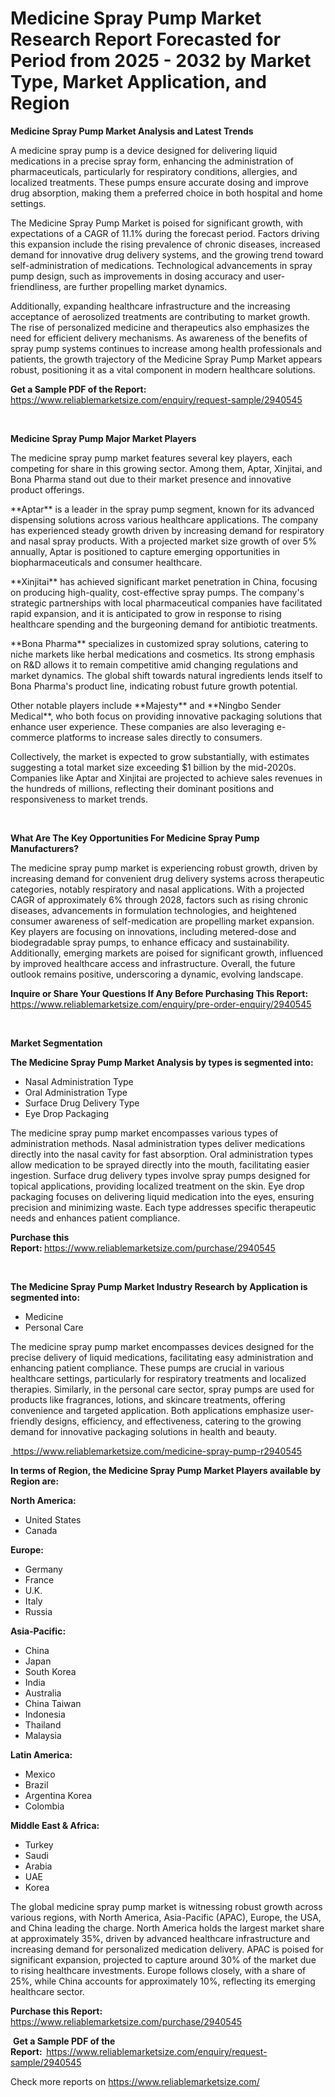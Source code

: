 <p><h1>Medicine Spray Pump Market Research Report Forecasted for Period from 2025 -  2032 by Market Type, Market Application, and Region</h1></p><p><strong>Medicine Spray Pump Market Analysis and Latest Trends</strong></p>
<p><p>A medicine spray pump is a device designed for delivering liquid medications in a precise spray form, enhancing the administration of pharmaceuticals, particularly for respiratory conditions, allergies, and localized treatments. These pumps ensure accurate dosing and improve drug absorption, making them a preferred choice in both hospital and home settings.</p><p>The Medicine Spray Pump Market is poised for significant growth, with expectations of a CAGR of 11.1% during the forecast period. Factors driving this expansion include the rising prevalence of chronic diseases, increased demand for innovative drug delivery systems, and the growing trend toward self-administration of medications. Technological advancements in spray pump design, such as improvements in dosing accuracy and user-friendliness, are further propelling market dynamics. </p><p>Additionally, expanding healthcare infrastructure and the increasing acceptance of aerosolized treatments are contributing to market growth. The rise of personalized medicine and therapeutics also emphasizes the need for efficient delivery mechanisms. As awareness of the benefits of spray pump systems continues to increase among health professionals and patients, the growth trajectory of the Medicine Spray Pump Market appears robust, positioning it as a vital component in modern healthcare solutions.</p></p>
<p><strong>Get a Sample PDF of the Report:&nbsp;</strong> <a href="https://www.reliablemarketsize.com/enquiry/request-sample/2940545?utm_campaign=2307&utm_medium=2&utm_source=Github&utm_content=ia&utm_term=15032025&utm_id=medicine-spray-pump">https://www.reliablemarketsize.com/enquiry/request-sample/2940545</a></p>
<p>&nbsp;</p>
<p><strong>Medicine Spray Pump Major Market Players</strong></p>
<p><p>The medicine spray pump market features several key players, each competing for share in this growing sector. Among them, Aptar, Xinjitai, and Bona Pharma stand out due to their market presence and innovative product offerings.</p><p>**Aptar** is a leader in the spray pump segment, known for its advanced dispensing solutions across various healthcare applications. The company has experienced steady growth driven by increasing demand for respiratory and nasal spray products. With a projected market size growth of over 5% annually, Aptar is positioned to capture emerging opportunities in biopharmaceuticals and consumer healthcare.</p><p>**Xinjitai** has achieved significant market penetration in China, focusing on producing high-quality, cost-effective spray pumps. The company's strategic partnerships with local pharmaceutical companies have facilitated rapid expansion, and it is anticipated to grow in response to rising healthcare spending and the burgeoning demand for antibiotic treatments.</p><p>**Bona Pharma** specializes in customized spray solutions, catering to niche markets like herbal medications and cosmetics. Its strong emphasis on R&D allows it to remain competitive amid changing regulations and market dynamics. The global shift towards natural ingredients lends itself to Bona Pharma's product line, indicating robust future growth potential.</p><p>Other notable players include **Majesty** and **Ningbo Sender Medical**, who both focus on providing innovative packaging solutions that enhance user experience. These companies are also leveraging e-commerce platforms to increase sales directly to consumers.</p><p>Collectively, the market is expected to grow substantially, with estimates suggesting a total market size exceeding $1 billion by the mid-2020s. Companies like Aptar and Xinjitai are projected to achieve sales revenues in the hundreds of millions, reflecting their dominant positions and responsiveness to market trends.</p></p>
<p>&nbsp;</p>
<p><strong>What Are The Key Opportunities For Medicine Spray Pump Manufacturers?</strong></p>
<p><p>The medicine spray pump market is experiencing robust growth, driven by increasing demand for convenient drug delivery systems across therapeutic categories, notably respiratory and nasal applications. With a projected CAGR of approximately 6% through 2028, factors such as rising chronic diseases, advancements in formulation technologies, and heightened consumer awareness of self-medication are propelling market expansion. Key players are focusing on innovations, including metered-dose and biodegradable spray pumps, to enhance efficacy and sustainability. Additionally, emerging markets are poised for significant growth, influenced by improved healthcare access and infrastructure. Overall, the future outlook remains positive, underscoring a dynamic, evolving landscape.</p></p>
<p><strong>Inquire or Share Your Questions If Any Before Purchasing This Report:</strong> <a href="https://www.reliablemarketsize.com/enquiry/pre-order-enquiry/2940545?utm_campaign=2307&utm_medium=2&utm_source=Github&utm_content=ia&utm_term=15032025&utm_id=medicine-spray-pump">https://www.reliablemarketsize.com/enquiry/pre-order-enquiry/2940545</a></p>
<p>&nbsp;</p>
<p><strong>Market Segmentation</strong></p>
<p><strong>The Medicine Spray Pump Market Analysis by types is segmented into:</strong></p>
<p><ul><li>Nasal Administration Type</li><li>Oral Administration Type</li><li>Surface Drug Delivery Type</li><li>Eye Drop Packaging</li></ul></p>
<p><p>The medicine spray pump market encompasses various types of administration methods. Nasal administration types deliver medications directly into the nasal cavity for fast absorption. Oral administration types allow medication to be sprayed directly into the mouth, facilitating easier ingestion. Surface drug delivery types involve spray pumps designed for topical applications, providing localized treatment on the skin. Eye drop packaging focuses on delivering liquid medication into the eyes, ensuring precision and minimizing waste. Each type addresses specific therapeutic needs and enhances patient compliance.</p></p>
<p><strong>Purchase this Report:&nbsp;</strong><a href="https://www.reliablemarketsize.com/purchase/2940545?utm_campaign=2307&utm_medium=2&utm_source=Github&utm_content=ia&utm_term=15032025&utm_id=medicine-spray-pump">https://www.reliablemarketsize.com/purchase/2940545</a></p>
<p>&nbsp;</p>
<p><strong>The Medicine Spray Pump Market Industry Research by Application is segmented into:</strong></p>
<p><ul><li>Medicine</li><li>Personal Care</li></ul></p>
<p><p>The medicine spray pump market encompasses devices designed for the precise delivery of liquid medications, facilitating easy administration and enhancing patient compliance. These pumps are crucial in various healthcare settings, particularly for respiratory treatments and localized therapies. Similarly, in the personal care sector, spray pumps are used for products like fragrances, lotions, and skincare treatments, offering convenience and targeted application. Both applications emphasize user-friendly designs, efficiency, and effectiveness, catering to the growing demand for innovative packaging solutions in health and beauty.</p></p>
<p><a href="https://www.reliablemarketsize.com/medicine-spray-pump-r2940545?utm_campaign=2307&utm_medium=2&utm_source=Github&utm_content=ia&utm_term=15032025&utm_id=medicine-spray-pump">&nbsp;https://www.reliablemarketsize.com/medicine-spray-pump-r2940545</a></p>
<p><strong>In terms of Region, the Medicine Spray Pump Market Players available by Region are:</strong></p>
<p>
    <p> <strong> North America: </strong>
        <ul>
            <li>United States</li>
            <li>Canada</li>
        </ul>
        </p> 
    <p> <strong> Europe: </strong>
        <ul>
            <li>Germany</li>
            <li>France</li>
            <li>U.K.</li>
            <li>Italy</li>
            <li>Russia</li>
        </ul>
        </p> 
    <p> <strong> Asia-Pacific: </strong>
        <ul>
            <li>China</li>
            <li>Japan</li>
            <li>South Korea</li>
            <li>India</li>
            <li>Australia</li>
            <li>China Taiwan</li>
            <li>Indonesia</li>
            <li>Thailand</li>
            <li>Malaysia</li>
        </ul>
        </p> 
    <p> <strong> Latin America: </strong>
        <ul>
            <li>Mexico</li>
            <li>Brazil</li>
            <li>Argentina Korea</li>
            <li>Colombia</li>
        </ul>
        </p> 
    <p> <strong> Middle East & Africa: </strong>
        <ul>
            <li>Turkey</li>
            <li>Saudi</li>
            <li>Arabia</li>
            <li>UAE</li>
            <li>Korea</li>
        </ul>
    </p>
    </p>
<p><p>The global medicine spray pump market is witnessing robust growth across various regions, with North America, Asia-Pacific (APAC), Europe, the USA, and China leading the charge. North America holds the largest market share at approximately 35%, driven by advanced healthcare infrastructure and increasing demand for personalized medication delivery. APAC is poised for significant expansion, projected to capture around 30% of the market due to rising healthcare investments. Europe follows closely, with a share of 25%, while China accounts for approximately 10%, reflecting its emerging healthcare sector.</p></p>
<p><strong>Purchase this Report: </strong><a href="https://www.reliablemarketsize.com/purchase/2940545?utm_campaign=2307&utm_medium=2&utm_source=Github&utm_content=ia&utm_term=15032025&utm_id=medicine-spray-pump">https://www.reliablemarketsize.com/purchase/2940545</a></p>
<p>&nbsp;<strong>Get a Sample PDF of the Report:&nbsp;&nbsp;</strong><a href="https://www.reliablemarketsize.com/enquiry/request-sample/2940545?utm_campaign=2307&utm_medium=2&utm_source=Github&utm_content=ia&utm_term=15032025&utm_id=medicine-spray-pump">https://www.reliablemarketsize.com/enquiry/request-sample/2940545</a></p>
<p><strong></strong></p>
<p>Check more reports on <a href="https://www.reliablemarketsize.com/?utm_campaign=2307&utm_medium=2&utm_source=Github&utm_content=ia&utm_term=15032025&utm_id=medicine-spray-pump">https://www.reliablemarketsize.com/</a></p>